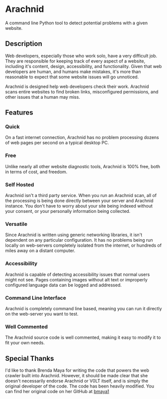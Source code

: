 # Arachnid

A command line Python tool to detect potential problems with a given website.


## Description

Web developers, especially those who work solo, have a very difficult job. They are responsible for keeping track of every aspect of a website, including it's content, design, accessibility, and functionality. Given that web developers are human, and humans make mistakes, it's more than reasonable to expect that some website issues will go unnoticed.

Arachnid is designed help web developers check their work. Arachnid scans entire websites to find broken links, misconfigured permissions, and other issues that a human may miss.


## Features

### Quick

On a fast internet connection, Arachnid has no problem processing dozens of web pages per second on a typical desktop PC.

### Free

Unlike nearly all other website diagnostic tools, Arachnid is 100% free, both in terms of cost, and freedom.

### Self Hosted

Arachnid isn't a third party service. When you run an Arachnid scan, all of the processing is being done directly between your server and Arachnid instance. You don't have to worry about your site being indexed without your consent, or your personally information being collected.

### Versatile

Since Arachnid is written using generic networking libraries, it isn't dependent on any particular configuration. It has no problems being run locally on web-servers completely isolated from the internet, or hundreds of miles away on a distant computer.

### Accessibility

Arachnid is capable of detecting accessibility issues that normal users might not see. Pages containing images without alt text or improperly configured language data can be logged and addressed.

### Command Line Interface

Arachnid is completely command line based, meaning you can run it directly on the web-server you want to test.

### Well Commented

The Arachnid source code is well commented, making it easy to modify it to fit your own needs.


## Special Thanks

I'd like to thank Brenda Maya for writing the code that powers the web crawler built into Arachnid. However, it should be made clear that she doesn't necessarily endorse Arachnid or V0LT itself, and is simply the original developer of the code. The code has been heavily modified. You can find her original code on her GitHub at [bmaya1](https://github.com/bmaya1)
